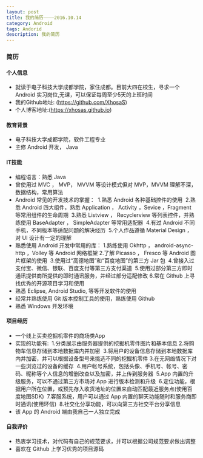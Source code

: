 ```yaml
---
layout: post
title: 我的简历————2016.10.14
category: Android
tags: Andorid
description: 我的简历
---
```


### 简历

#### 个人信息
+ 就读于电子科技大学成都学院，家住成都。目前大四在校生，寻求一个 Android 实习岗位,无课，可以保证每周至少5天的上班时间
+ 我的Github地址: (https://github.com/XhosaS)
+ 个人博客地址:(https://xhosas.github.io)

#### 教育背景
+ 电子科技大学成都学院，软件工程专业
+ 主修 Android 开发， Java

#### IT技能
+ 编程语言：熟悉 Java
+ 曾使用过 MVC ， MVP， MVVM 等设计模式但对 MVP，MVVM 理解不深，数据结构，常用算法
+ Android 常见的开发技术的掌握：
  1.熟悉 Android 各种基础控件的使用
  2.熟悉 Android 四大组件，熟悉 Application ， Activity ，Sevice ，Fragment 等常用组件的生命周期
  3.熟悉 Listview ， Recyclerview 等列表控件，并熟练使用 BaseAdapter ， SimpleAdapter 等常用适配器
  4.有过 Android 不同手机，不同版本等适配问题的解决经历
  5.个人作品遵循 Material Design ，对 UI 设计有一定的理解
+ 熟悉使用 Android 开发中常用的库：
  1.熟练使用 Okhttp ， android-async-http ，Volley 等 Android 网络框架
  2.了解 Picasso ， Fresco 等 Android 图片框架的使用
  3.使用过“高德地图”和“百度地图”的第三方 Jar 包
  4.曾接入过支付宝、微信、银联、百度支付等第三方支付渠道
  5.使用过部分第三方即时通讯提供商所提供的即时通讯服务，并经过部分适配修改
  6.常在 Github 上寻找优秀的开源项目学习和使用
+ 熟悉 Eclipse, Android Studio, 等等开发软件的使用
+ 经常并熟练使用 Git 版本控制工具的使用，熟练使用 Github
+ 熟悉 Windows 开发环境

#### 项目经历
+ 一个线上买卖挖掘机零件的商场类App
+ 实现的功能有:
  1.分类展示由服务器提供的挖掘机零件图片和基本信息
  2.将购物车信息存储到本地数据库内并加密
  3.将用户的设备信息存储到本地数据库内并加密，并可以根据设备型号来挑选不同的挖掘机零件
  3.在无网络情况下对一些浏览过的设备的缓存
  4.用户帐号系统，包括头像、手机号、帐号、密码、昵称等个人信息的增删改查以及加密，并上传到服务器
  5.App 内置的升级服务，可以不通过第三方市场对 App 进行版本检测和升级
  6.定位功能，根据用户所在位置，或预先存入收货地址的位置来自动匹配最近服务点(使用百度地图SDK)
  7.客服系统，用户可以通过 App 内置的聊天功能随时和服务商即时通讯(使用环信)
  8.社交化分享功能，可以向第三方社交平台分享信息
+ 该 App 的 Android 端由我自己一人独立完成

#### 自我评价
+ 热衷学习技术，对代码有自己的规范要求，并可以根据公司规范要求做出调整
+ 喜欢在 Github 上学习优秀的项目源码
